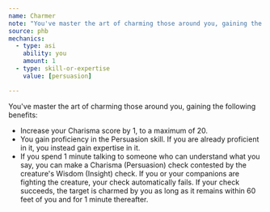 ```yaml
---
name: Charmer
note: "You've master the art of charming those around you, gaining the following benefits: "
source: phb
mechanics:
  - type: asi
    ability: you
    amount: 1
  - type: skill-or-expertise
    value: [persuasion]

---
```

You've master the art of charming those around you, gaining the following benefits: 
- Increase your Charisma score by 1, to a maximum of 20. 
- You gain proficiency in the Persuasion skill. If you are already proficient in it, you instead gain expertise in it. 
- If you spend 1 minute talking to someone who can understand what you say, you can make a Charisma (Persuasion) check contested by the creature's Wisdom (Insight) check. If you or your companions are fighting the creature, your check automatically fails. If your check succeeds, the target is charmed by you as long as it remains within 60 feet of you and for 1 minute thereafter. 

